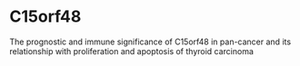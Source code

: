 # C15orf48
The prognostic and immune significance of C15orf48 in pan-cancer and its relationship with proliferation and apoptosis of thyroid carcinoma
